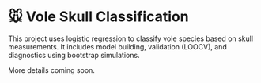 # 🐭 Vole Skull Classification

This project uses logistic regression to classify vole species based on skull measurements. It includes model building, validation (LOOCV), and diagnostics using bootstrap simulations.

More details coming soon.

